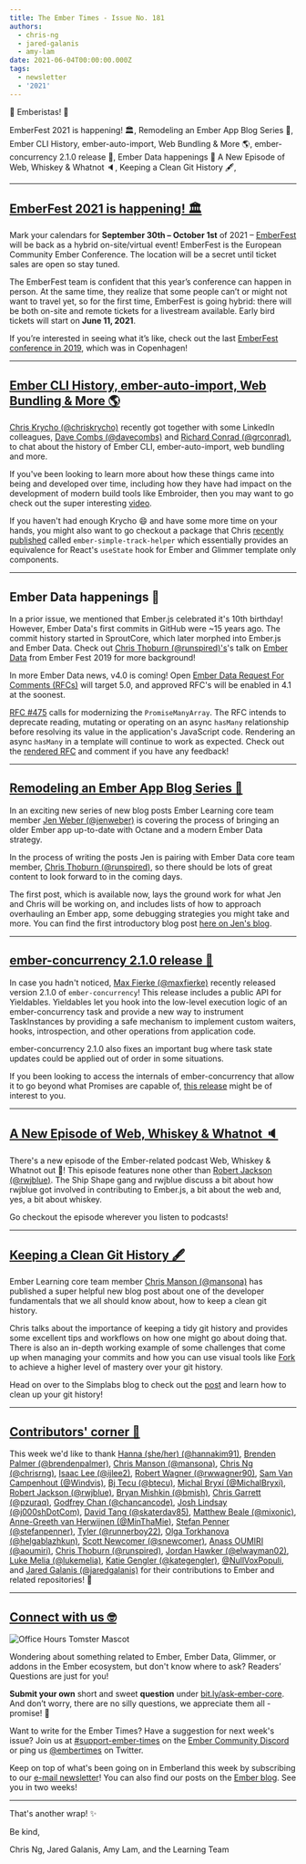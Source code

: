 ```yaml
---
title: The Ember Times - Issue No. 181
authors:
  - chris-ng
  - jared-galanis
  - amy-lam
date: 2021-06-04T00:00:00.000Z
tags:
  - newsletter
  - '2021'
---
```


👋 Emberistas! 🐹

EmberFest 2021 is happening! 🏛️,
Remodeling an Ember App Blog Series 📖,
Ember CLI History, ember-auto-import, Web Bundling & More 🌎,
ember-concurrency 2.1.0 release 🐹,
Ember Data happenings 👀
A New Episode of Web, Whiskey & Whatnot 🔈,
Keeping a Clean Git History 🖋,

---

## [EmberFest 2021 is happening! 🏛️](https://twitter.com/EmberFest/status/1398291012489994241)

Mark your calendars for **September 30th – October 1st** of 2021 – [EmberFest](https://emberfest.eu/) will be back as a hybrid on-site/virtual event! EmberFest is the European Community Ember Conference. The location will be a secret until ticket sales are open so stay tuned.

The EmberFest team is confident that this year’s conference can happen in person. At the same time, they realize that some people can’t or might not want to travel yet, so for the first time, EmberFest is going hybrid: there will be both on-site and remote tickets for a livestream available. Early bird tickets will start on **June 11, 2021**.

If you’re interested in seeing what it’s like, check out the last [EmberFest conference in 2019](https://www.youtube.com/watch?v=8EyI_xyha6k), which was in Copenhagen!

---

## [Ember CLI History, ember-auto-import, Web Bundling & More 🌎](https://twitter.com/chriskrycho/status/1397991369231138817)

[Chris Krycho (@chriskrycho)](https://github.com/chriskrycho) recently got together with some LinkedIn colleagues, [Dave Combs (@davecombs)](https://github.com/davecombs) and [Richard Conrad (@grconrad)](https://github.com/grconrad), to chat about the history of Ember CLI, ember-auto-import, web bundling and more.

If you've been looking to learn more about how these things came into being and developed over time, including how they have had impact on the development of modern build tools like Embroider, then you may want to go check out the super interesting [video](https://www.youtube.com/watch?v=c5yV1HjGIK0).

If you haven't had enough Krycho 😄 and have some more time on your hands, you might also want to go checkout a package that Chris [recently published](https://twitter.com/chriskrycho/status/1397747097487613952) called `ember-simple-track-helper` which essentially provides an equivalence for React's `useState` hook for Ember and Glimmer template only components.

---

## Ember Data happenings 👀

In a prior issue, we mentioned that Ember.js celebrated it's 10th birthday! However, Ember Data's first commits in GitHub were ~15 years ago. The commit history started in SproutCore, which later morphed into Ember.js and Ember Data. Check out [Chris Thoburn (@runspired)'s](https://github.com/runspired)'s talk on [Ember Data](https://www.youtube.com/watch?v=zbqbsOyLM30) from Ember Fest 2019 for more background!

In more Ember Data news, v4.0 is coming! Open [Ember Data Request For Comments (RFCs)](https://github.com/emberjs/rfcs/pulls?q=is%3Apr+is%3Aopen+label%3AT-ember-data) will target 5.0, and approved RFC's will be enabled in 4.1 at the soonest.

[RFC #475](https://github.com/emberjs/rfcs/pull/745) calls for modernizing the `PromiseManyArray`. The RFC intends to deprecate reading, mutating or operating on an async `hasMany` relationship before resolving its value in the application's JavaScript code. Rendering an async `hasMany` in a template will continue to work as expected. Check out the [rendered RFC](https://github.com/runspired/rfcs/blob/ember-data/deprecate-methods-on-promise-many-array/text/0745-ember-data-deprecate-methods-on-promise-many-array.md) and comment if you have any feedback!

---

## [Remodeling an Ember App Blog Series 📖](https://twitter.com/jwwweber/status/1400455533627207681)

In an exciting new series of new blog posts Ember Learning core team member [Jen Weber (@jenweber)](https://github.com/jenweber) is covering the process of bringing an older Ember app up-to-date with Octane and a modern Ember Data strategy.

In the process of writing the posts Jen is pairing with Ember Data core team member, [Chris Thoburn (@runspired)](https://github.com/runspired), so there should be lots of great content to look forward to in the coming days.

The first post, which is available now, lays the ground work for what Jen and Chris will be working on, and includes lists of how to approach overhauling an Ember app, some debugging strategies you might take and more. You can find the first introductory blog post [here on Jen's blog](https://www.jenweber.dev/remodeling-an-ember-app---introduction/).

---

## [ember-concurrency 2.1.0 release 🐹](https://twitter.com/m4xm4n/status/1399769152953462790)

<!--alex ignore waiters-waitresses-->
In case you hadn't noticed, [Max Fierke (@maxfierke)](https://github.com/maxfierke) recently released version 2.1.0 of `ember-concurrency`! This release includes a public API for Yieldables. Yieldables let you hook into the low-level execution logic of an ember-concurrency task and provide a new way to instrument TaskInstances by providing a safe mechanism to implement custom waiters, hooks, introspection, and other operations from application code.

ember-concurrency 2.1.0 also fixes an important bug where task state updates could be applied out of order in some situations.

If you been looking to access the internals of ember-concurrency that allow it to go beyond what Promises are capable of, [this release](https://github.com/machty/ember-concurrency/releases/tag/2.1.0) might be of interest to you.

---

## [A New Episode of Web, Whiskey & Whatnot 🔈](https://twitter.com/shipshapecode/status/1397661771146698752)

There's a new episode of the Ember-related podcast Web, Whiskey & Whatnot out 🎉! This episode features none other than [Robert Jackson (@rwjblue)](https://github.com/rwjblue). The Ship Shape gang and rwjblue discuss a bit about how rwjblue got involved in contributing to Ember.js, a bit about the web and, yes, a bit about whiskey.

Go checkout the episode wherever you listen to podcasts!

---

## [Keeping a Clean Git History 🖋](https://simplabs.com/blog/2021/05/26/keeping-a-clean-git-history/)

Ember Learning core team member [Chris Manson (@mansona)](https://github.com/mansona) has published a super helpful new blog post about one of the developer fundamentals that we all should know about, how to keep a clean git history.

Chris talks about the importance of keeping a tidy git history and provides some excellent tips and workflows on how one might go about doing that. There is also an in-depth working example of some challenges that come up when managing your commits and how you can use visual tools like [Fork](https://git-fork.com/) to achieve a higher level of mastery over your git history.

Head on over to the Simplabs blog to check out the [post](https://simplabs.com/blog/2021/05/26/keeping-a-clean-git-history/) and learn how to clean up your git history!

---

## [Contributors' corner 👏](https://guides.emberjs.com/release/contributing/repositories/)

<p>This week we'd like to thank <a href="https://github.com/hannakim91" rel="noopener noreferrer" target="_blank">Hanna (she/her) (@hannakim91)</a>, <a href="https://github.com/brendenpalmer" rel="noopener noreferrer" target="_blank">Brenden Palmer (@brendenpalmer)</a>, <a href="https://github.com/mansona" rel="noopener noreferrer" target="_blank">Chris Manson (@mansona)</a>, <a href="https://github.com/chrisrng" rel="noopener noreferrer" target="_blank">Chris Ng (@chrisrng)</a>, <a href="https://github.com/ijlee2" rel="noopener noreferrer" target="_blank">Isaac Lee (@ijlee2)</a>, <a href="https://github.com/rwwagner90" rel="noopener noreferrer" target="_blank">Robert Wagner (@rwwagner90)</a>, <a href="https://github.com/Windvis" rel="noopener noreferrer" target="_blank">Sam Van Campenhout (@Windvis)</a>, <a href="https://github.com/btecu" rel="noopener noreferrer" target="_blank">Bj Tecu (@btecu)</a>, <a href="https://github.com/MichalBryxi" rel="noopener noreferrer" target="_blank">Michal Bryxí (@MichalBryxi)</a>, <a href="https://github.com/rwjblue" rel="noopener noreferrer" target="_blank">Robert Jackson (@rwjblue)</a>, <a href="https://github.com/bmish" rel="noopener noreferrer" target="_blank">Bryan Mishkin (@bmish)</a>, <a href="https://github.com/pzuraq" rel="noopener noreferrer" target="_blank">Chris Garrett (@pzuraq)</a>, <a href="https://github.com/chancancode" rel="noopener noreferrer" target="_blank">Godfrey Chan (@chancancode)</a>, <a href="https://github.com/j000shDotCom" rel="noopener noreferrer" target="_blank">Josh Lindsay (@j000shDotCom)</a>, <a href="https://github.com/skaterdav85" rel="noopener noreferrer" target="_blank">David Tang (@skaterdav85)</a>, <a href="https://github.com/mixonic" rel="noopener noreferrer" target="_blank">Matthew Beale (@mixonic)</a>, <a href="https://github.com/MinThaMie" rel="noopener noreferrer" target="_blank">Anne-Greeth van Herwijnen (@MinThaMie)</a>, <a href="https://github.com/stefanpenner" rel="noopener noreferrer" target="_blank">Stefan Penner (@stefanpenner)</a>, <a href="https://github.com/runnerboy22" rel="noopener noreferrer" target="_blank">Tyler (@runnerboy22)</a>, <a href="https://github.com/helgablazhkun" rel="noopener noreferrer" target="_blank">Olga Torkhanova (@helgablazhkun)</a>, <a href="https://github.com/snewcomer" rel="noopener noreferrer" target="_blank">Scott Newcomer (@snewcomer)</a>, <a href="https://github.com/aoumiri" rel="noopener noreferrer" target="_blank">Anass OUMIRI (@aoumiri)</a>, <a href="https://github.com/runspired" rel="noopener noreferrer" target="_blank">Chris Thoburn (@runspired)</a>, <a href="https://github.com/elwayman02" rel="noopener noreferrer" target="_blank">Jordan Hawker (@elwayman02)</a>, <a href="https://github.com/lukemelia" rel="noopener noreferrer" target="_blank">Luke Melia (@lukemelia)</a>, <a href="https://github.com/kategengler" rel="noopener noreferrer" target="_blank">Katie Gengler (@kategengler)</a>, <a href="https://github.com/NullVoxPopuli" rel="noopener noreferrer" target="_blank">@NullVoxPopuli</a>, and <a href="https://github.com/jaredgalanis" rel="noopener noreferrer" target="_blank">Jared Galanis (@jaredgalanis)</a> for their contributions to Ember and related repositories! 💖</p>

---

## [Connect with us 🤓](https://docs.google.com/forms/d/e/1FAIpQLScqu7Lw_9cIkRtAiXKitgkAo4xX_pV1pdCfMJgIr6Py1V-9Og/viewform)

<div class="blog-row">
  <img class="float-right small transparent padded" alt="Office Hours Tomster Mascot" title="Readers' Questions" src="/images/tomsters/officehours.png" />

  <p>Wondering about something related to Ember, Ember Data, Glimmer, or addons in the Ember ecosystem, but don't know where to ask? Readers’ Questions are just for you!</p>

  <p><strong>Submit your own</strong> short and sweet <strong>question</strong> under <a href="https://bit.ly/ask-ember-core" target="rq">bit.ly/ask-ember-core</a>. And don’t worry, there are no silly questions, we appreciate them all - promise! 🤞</p>

  <p>Want to write for the Ember Times? Have a suggestion for next week's issue? Join us at <a href="https://discordapp.com/channels/480462759797063690/485450546887786506">#support-ember-times</a> on the <a href="https://discord.gg/emberjs">Ember Community Discord</a> or ping us <a href="https://twitter.com/embertimes">@embertimes</a> on Twitter.</p>

  <p>Keep on top of what's been going on in Emberland this week by subscribing to our <a href="https://embertimes.substack.com/">e-mail newsletter</a>! You can also find our posts on the <a href="https://blog.emberjs.com/tag/newsletter">Ember blog</a>. See you in two weeks!</p>
</div>

---

That's another wrap! ✨

Be kind,

Chris Ng, Jared Galanis, Amy Lam, and the Learning Team
